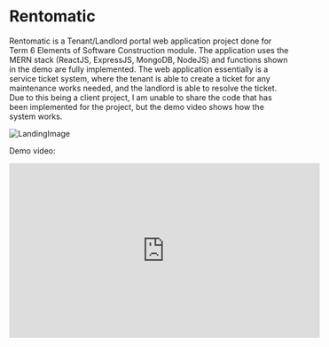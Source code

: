 # Rentomatic

Rentomatic is a Tenant/Landlord portal web application project done for Term 6 Elements of Software Construction module. The application uses the MERN stack (ReactJS, ExpressJS, MongoDB, NodeJS) and functions shown in the demo are fully implemented. The web application essentially is a service ticket system, where the tenant is able to create a ticket for any maintenance works needed, and the landlord is able to resolve the ticket. Due to this being a client project, I am unable to share the code that has been implemented for the project, but the demo video shows how the system works.

![LandingImage](https://github.com/icyde/Rentomatic/assets/landing.png)

Demo video:
<iframe width="560" height="315" src="https://www.youtube.com/embed/FDqKiP3M9Ps" title="YouTube video player" frameborder="0" allow="accelerometer; autoplay; clipboard-write; encrypted-media; gyroscope; picture-in-picture; web-share" allowfullscreen></iframe>

